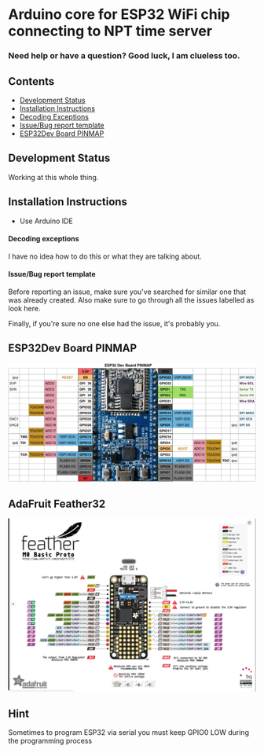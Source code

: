 # Arduino core for ESP32 WiFi chip connecting to NPT time server

### Need help or have a question? Good luck, I am clueless too.

## Contents
- [Development Status](#development-status)
- [Installation Instructions](#installation-instructions)
- [Decoding Exceptions](#decoding-exceptions)
- [Issue/Bug report template](#issuebug-report-template)
- [ESP32Dev Board PINMAP](#esp32dev-board-pinmap)

## Development Status

Working at this whole thing.

## Installation Instructions
- Use Arduino IDE

#### Decoding exceptions

I have no idea how to do this or what they are talking about.

#### Issue/Bug report template
Before reporting an issue, make sure you've searched for similar one that was already created. Also make sure to go through all the issues labelled as look here.

Finally, if you're sure no one else had the issue, it's probably you.


## ESP32Dev Board PINMAP

![Pin Functions](docs/esp32_pinmap.png)

## AdaFruit Feather32

![Pin Functions](docs/esp32_pinmapAdaFruitFeather.png)

## Hint

Sometimes to program ESP32 via serial you must keep GPIO0 LOW during the programming process